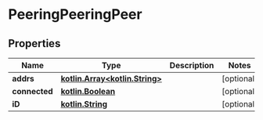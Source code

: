 # PeeringPeeringPeer

## Properties
Name | Type | Description | Notes
------------ | ------------- | ------------- | -------------
**addrs** | [**kotlin.Array&lt;kotlin.String&gt;**](.md) |  |  [optional]
**connected** | [**kotlin.Boolean**](.md) |  |  [optional]
**iD** | [**kotlin.String**](.md) |  |  [optional]
